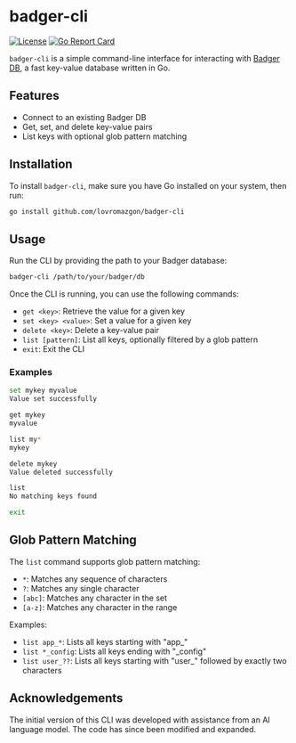 # badger-cli

[![License](https://img.shields.io/github/license/lovromazgon/badger-cli)](https://github.com/ConduitIO/conduit/blob/main/LICENSE)
[![Go Report Card](https://goreportcard.com/badge/github.com/lovromazgon/badger-cli)](https://goreportcard.com/report/github.com/lovromazgon/badger-cli)

`badger-cli` is a simple command-line interface for interacting with [Badger DB](https://github.com/dgraph-io/badger), 
a fast key-value database written in Go.

## Features

- Connect to an existing Badger DB
- Get, set, and delete key-value pairs
- List keys with optional glob pattern matching

## Installation

To install `badger-cli`, make sure you have Go installed on your system, then run:

```sh
go install github.com/lovromazgon/badger-cli
```

## Usage

Run the CLI by providing the path to your Badger database:

```sh
badger-cli /path/to/your/badger/db
```

Once the CLI is running, you can use the following commands:

- `get <key>`: Retrieve the value for a given key
- `set <key> <value>`: Set a value for a given key
- `delete <key>`: Delete a key-value pair
- `list [pattern]`: List all keys, optionally filtered by a glob pattern
- `exit`: Exit the CLI

### Examples

```sh
set mykey myvalue
Value set successfully

get mykey
myvalue

list my*
mykey

delete mykey
Value deleted successfully

list
No matching keys found

exit
```

## Glob Pattern Matching

The `list` command supports glob pattern matching:

- `*`: Matches any sequence of characters
- `?`: Matches any single character
- `[abc]`: Matches any character in the set
- `[a-z]`: Matches any character in the range

Examples:
- `list app_*`: Lists all keys starting with "app_"
- `list *_config`: Lists all keys ending with "_config"
- `list user_??`: Lists all keys starting with "user_" followed by exactly two characters

## Acknowledgements

The initial version of this CLI was developed with assistance from an AI language model. The code has since been modified and expanded.

